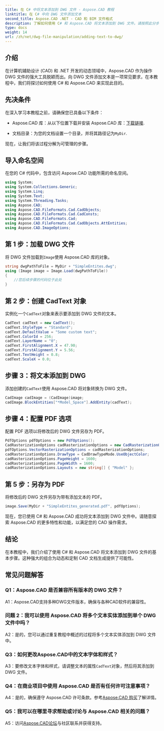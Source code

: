 ```yaml
---
title: 在 C# 中将文本添加到 DWG 文件 - Aspose.CAD 教程
linktitle: 在 C# 中向 DWG 文件添加文本
second_title: Aspose.CAD .NET - CAD 和 BIM 文件格式
description: 了解如何使用 C# 和 Aspose.CAD 将文本添加到 DWG 文件。请按照此分步教程进行无缝集成。浏览 Aspose.CAD 文档以获得全面的指导。
type: docs
weight: 14
url: /zh/net/dwg-file-manipulation/adding-text-to-dwg/
---
```

## 介绍

在计算机辅助设计 (CAD) 和 .NET 开发的动态领域中，Aspose.CAD 作为操作 DWG 文件的强大工具脱颖而出。向 DWG 文件添加文本是一项常见要求，在本教程中，我们将探讨如何使用 C# 和 Aspose.CAD 来实现此目的。

## 先决条件

在深入学习本教程之前，请确保您已具备以下条件：

-  Aspose.CAD 库：从以下位置下载并安装 Aspose.CAD 库：[下载链接](https://releases.aspose.com/cad/net/).

- 文档目录：为您的文档设置一个目录，并将其路径记为`MyDir`.

现在，让我们将该过程分解为可管理的步骤。

## 导入命名空间

在您的 C# 代码中，包含访问 Aspose.CAD 功能所需的命名空间。

```csharp
using System;
using System.Collections.Generic;
using System.Linq;
using System.Text;
using System.Threading.Tasks;
using Aspose.CAD;
using Aspose.CAD.FileFormats.Cad.CadObjects;
using Aspose.CAD.FileFormats.Cad.CadConsts;
using Aspose.CAD.FileFormats.Cad;
using Aspose.CAD.FileFormats.Cad.CadObjects.AttEntities;
using Aspose.CAD.ImageOptions;
```

## 第 1 步：加载 DWG 文件

将 DWG 文件加载到`Image`使用 Aspose.CAD 库的对象。

```csharp
string dwgPathToFile = MyDir + "SimpleEntites.dwg";
using (Image image = Image.Load(dwgPathToFile))
{
    //您后续步骤的代码位于此处
}
```

## 第 2 步：创建 CadText 对象

实例化一个`CadText`对象来表示要添加到 DWG 文件的文本。

```csharp
CadText cadText = new CadText();
cadText.StyleType = "Standard";
cadText.DefaultValue = "Some custom text";
cadText.ColorId = 256;
cadText.LayerName = "0";
cadText.FirstAlignment.X = 47.90;
cadText.FirstAlignment.Y = 5.56;
cadText.TextHeight = 0.8;
cadText.ScaleX = 0.0;
```

## 步骤 3：将文本添加到 DWG

添加创建的`CadText`使用 Aspose.CAD 将对象转换为 DWG 文件。

```csharp
CadImage cadImage = (CadImage)image;
cadImage.BlockEntities["*Model_Space"].AddEntity(cadText);
```

## 步骤 4：配置 PDF 选项

配置 PDF 选项以将修改后的 DWG 文件另存为 PDF。

```csharp
PdfOptions pdfOptions = new PdfOptions();
CadRasterizationOptions cadRasterizationOptions = new CadRasterizationOptions();
pdfOptions.VectorRasterizationOptions = cadRasterizationOptions;
cadRasterizationOptions.DrawType = CadDrawTypeMode.UseObjectColor;
cadRasterizationOptions.PageHeight = 1600;
cadRasterizationOptions.PageWidth = 1600;
cadRasterizationOptions.Layouts = new string[] { "Model" };
```

## 第 5 步：另存为 PDF

将修改后的 DWG 文件另存为带有添加文本的 PDF。

```csharp
image.Save(MyDir + "SimpleEntites_generated.pdf", pdfOptions);
```

现在，您已使用 C# 和 Aspose.CAD 成功将文本添加到 DWG 文件中。请随意探索 Aspose.CAD 的更多特性和功能，以满足您的 CAD 操作需求。

## 结论

在本教程中，我们介绍了使用 C# 和 Aspose.CAD 将文本添加到 DWG 文件的基本步骤。这种强大的组合为动态和定制 CAD 文档生成提供了可能性。

## 常见问题解答

### Q1：Aspose.CAD 是否兼容所有版本的 DWG 文件？

A1：Aspose.CAD支持多种DWG文件版本，确保与各种CAD软件的兼容性。

### 问题 2：我可以使用 Aspose.CAD 将多个文本实体添加到单个 DWG 文件中吗？

A2：是的，您可以通过重复教程中概述的过程将多个文本实体添加到 DWG 文件中。

### Q3：如何更改Aspose.CAD中的文本字体和样式？

 A3：要修改文本字体和样式，请调整文本的属性`CadText`对象，然后将其添加到 DWG 文件。

### Q4：在商业项目中使用 Aspose.CAD 是否有任何许可注意事项？

 A4：是的，确保遵守 Aspose.CAD 许可条款。参考[Aspose.CAD 购买](https://purchase.aspose.com/buy)了解详情。

### Q5：我可以在哪里寻求帮助或讨论与 Aspose.CAD 相关的问题？

A5：访问[Aspose.CAD论坛](https://forum.aspose.com/c/cad/19)与社区联系并获得支持。